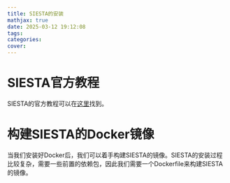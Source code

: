 ```yaml
---
title: SIESTA的安装
mathjax: true
date: 2025-03-12 19:12:08
tags:
categories:
cover:
---
```


# SIESTA官方教程

SIESTA的官方教程可以在[这里](https://docs.siesta-project.org/projects/siesta/en/stable/tutorials/00-TutorialSetup.html)找到。

# 构建SIESTA的Docker镜像


当我们安装好Docker后，我们可以着手构建SIESTA的镜像。SIESTA的安装过程比较复杂，需要一些前置的依赖包，因此我们需要一个Dockerfile来构建SIESTA的镜像。
